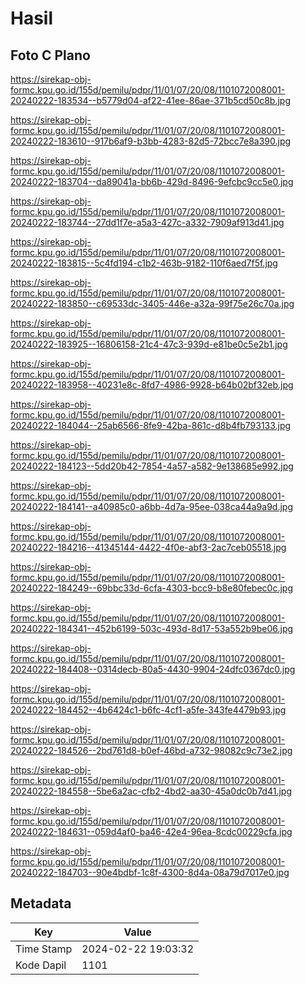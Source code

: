 # Hasil

## Foto C Plano

https://sirekap-obj-formc.kpu.go.id/155d/pemilu/pdpr/11/01/07/20/08/1101072008001-20240222-183534--b5779d04-af22-41ee-86ae-371b5cd50c8b.jpg

https://sirekap-obj-formc.kpu.go.id/155d/pemilu/pdpr/11/01/07/20/08/1101072008001-20240222-183610--917b6af9-b3bb-4283-82d5-72bcc7e8a390.jpg

https://sirekap-obj-formc.kpu.go.id/155d/pemilu/pdpr/11/01/07/20/08/1101072008001-20240222-183704--da89041a-bb6b-429d-8496-9efcbc9cc5e0.jpg

https://sirekap-obj-formc.kpu.go.id/155d/pemilu/pdpr/11/01/07/20/08/1101072008001-20240222-183744--27dd1f7e-a5a3-427c-a332-7909af913d41.jpg

https://sirekap-obj-formc.kpu.go.id/155d/pemilu/pdpr/11/01/07/20/08/1101072008001-20240222-183815--5c4fd194-c1b2-463b-9182-110f6aed7f5f.jpg

https://sirekap-obj-formc.kpu.go.id/155d/pemilu/pdpr/11/01/07/20/08/1101072008001-20240222-183850--c69533dc-3405-446e-a32a-99f75e26c70a.jpg

https://sirekap-obj-formc.kpu.go.id/155d/pemilu/pdpr/11/01/07/20/08/1101072008001-20240222-183925--16806158-21c4-47c3-939d-e81be0c5e2b1.jpg

https://sirekap-obj-formc.kpu.go.id/155d/pemilu/pdpr/11/01/07/20/08/1101072008001-20240222-183958--40231e8c-8fd7-4986-9928-b64b02bf32eb.jpg

https://sirekap-obj-formc.kpu.go.id/155d/pemilu/pdpr/11/01/07/20/08/1101072008001-20240222-184044--25ab6566-8fe9-42ba-861c-d8b4fb793133.jpg

https://sirekap-obj-formc.kpu.go.id/155d/pemilu/pdpr/11/01/07/20/08/1101072008001-20240222-184123--5dd20b42-7854-4a57-a582-9e138685e992.jpg

https://sirekap-obj-formc.kpu.go.id/155d/pemilu/pdpr/11/01/07/20/08/1101072008001-20240222-184141--a40985c0-a6bb-4d7a-95ee-038ca44a9a9d.jpg

https://sirekap-obj-formc.kpu.go.id/155d/pemilu/pdpr/11/01/07/20/08/1101072008001-20240222-184216--41345144-4422-4f0e-abf3-2ac7ceb05518.jpg

https://sirekap-obj-formc.kpu.go.id/155d/pemilu/pdpr/11/01/07/20/08/1101072008001-20240222-184249--69bbc33d-6cfa-4303-bcc9-b8e80febec0c.jpg

https://sirekap-obj-formc.kpu.go.id/155d/pemilu/pdpr/11/01/07/20/08/1101072008001-20240222-184341--452b6199-503c-493d-8d17-53a552b9be06.jpg

https://sirekap-obj-formc.kpu.go.id/155d/pemilu/pdpr/11/01/07/20/08/1101072008001-20240222-184408--0314decb-80a5-4430-9904-24dfc0367dc0.jpg

https://sirekap-obj-formc.kpu.go.id/155d/pemilu/pdpr/11/01/07/20/08/1101072008001-20240222-184452--4b6424c1-b6fc-4cf1-a5fe-343fe4479b93.jpg

https://sirekap-obj-formc.kpu.go.id/155d/pemilu/pdpr/11/01/07/20/08/1101072008001-20240222-184526--2bd761d8-b0ef-46bd-a732-98082c9c73e2.jpg

https://sirekap-obj-formc.kpu.go.id/155d/pemilu/pdpr/11/01/07/20/08/1101072008001-20240222-184558--5be6a2ac-cfb2-4bd2-aa30-45a0dc0b7d41.jpg

https://sirekap-obj-formc.kpu.go.id/155d/pemilu/pdpr/11/01/07/20/08/1101072008001-20240222-184631--059d4af0-ba46-42e4-96ea-8cdc00229cfa.jpg

https://sirekap-obj-formc.kpu.go.id/155d/pemilu/pdpr/11/01/07/20/08/1101072008001-20240222-184703--90e4bdbf-1c8f-4300-8d4a-08a79d7017e0.jpg


## Metadata

| Key        | Value               |
| ---------- | ------------------- |
| Time Stamp | 2024-02-22 19:03:32 |
| Kode Dapil | 1101                |



